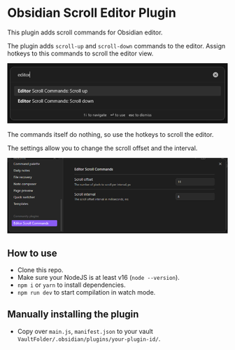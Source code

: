 # Obsidian Scroll Editor Plugin

This plugin adds scroll commands for Obsidian editor.

The plugin adds `scroll-up` and `scroll-down` commands to the editor. Assign hotkeys to this commands to
scroll the editor view.

![Editor Scroll Commands](media/editor-scroll-commands.png "Editor Scroll Commands")

The commands itself do nothing, so use the hotkeys to scroll the editor.

The settings allow you to change the scroll offset and the interval.

![Editor Scroll Commands Settings](media/editor-scroll-commands-settings.png "Editor Scroll Commands Settings")

## How to use

- Clone this repo.
- Make sure your NodeJS is at least v16 (`node --version`).
- `npm i` or `yarn` to install dependencies.
- `npm run dev` to start compilation in watch mode.

## Manually installing the plugin

- Copy over `main.js`, `manifest.json` to your vault `VaultFolder/.obsidian/plugins/your-plugin-id/`.

